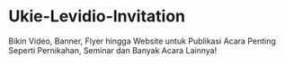 # Ukie-Levidio-Invitation
Bikin Video, Banner, Flyer hingga Website untuk Publikasi Acara Penting Seperti Pernikahan, Seminar dan Banyak Acara Lainnya!

